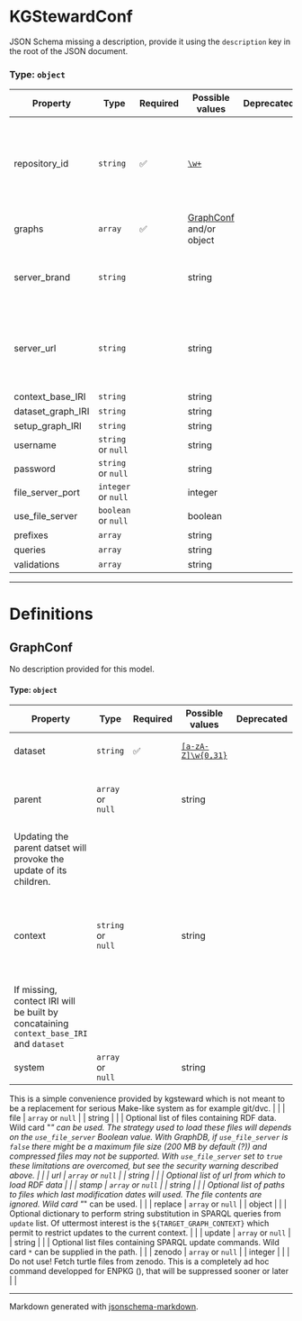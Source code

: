 # KGStewardConf

JSON Schema missing a description, provide it using the `description` key in the root of the JSON document.

### Type: `object`

| Property | Type | Required | Possible values | Deprecated | Default | Description | Examples |
| -------- | ---- | -------- | --------------- | ---------- | ------- | ----------- | -------- |
| repository_id | `string` | ✅ | [`\w+`](https://regex101.com/?regex=%5Cw%2B) |  |  | The name of the repository (graphdb) or dataset (fuseki) in the triplestore. |  |
| graphs | `array` | ✅ | [GraphConf](#graphconf) and/or object |  |  |  |  |
| server_brand | `string` |  | string |  | `"graphdb"` | One of 'graphdb' or 'fuseki' ( 'graphdb' by default). |  |
| server_url | `string` |  | string |  | `"http://localhost:7200"` | URL of the server. The SPARL endpoint is different and server specific. |  |
| context_base_IRI | `string` |  | string |  | `"http://example.org/context/"` |  |  |
| dataset_graph_IRI | `string` |  | string |  |  |  |  |
| setup_graph_IRI | `string` |  | string |  |  |  |  |
| username | `string` or `null` |  | string |  |  |  |  |
| password | `string` or `null` |  | string |  |  |  |  |
| file_server_port | `integer` or `null` |  | integer |  | `8000` |  |  |
| use_file_server | `boolean` or `null` |  | boolean |  |  |  |  |
| prefixes | `array` |  | string |  |  |  |  |
| queries | `array` |  | string |  |  |  |  |
| validations | `array` |  | string |  |  |  |  |


---

# Definitions

## GraphConf

No description provided for this model.

#### Type: `object`

| Property | Type | Required | Possible values | Deprecated | Default | Description | Examples |
| -------- | ---- | -------- | --------------- | ---------- | ------- | ----------- | -------- |
| dataset | `string` | ✅ | [`[a-zA-Z]\w{0,31}`](https://regex101.com/?regex=%5Ba-zA-Z%5D%5Cw%7B0%2C31%7D) |  |  | Mandatory name of a graphs record. |  |
| parent | `array` or `null` |  | string |  |  | A list of name to encode dependency between datasets. 
Updating the parent datset will provoke the update of its children. |  |
| context | `string` or `null` |  | string |  |  | IRI for 'context' in RDF4J/GraphDB terminology, or IRI for 'named graph' in RDF/SPARQL terminology. 
If missing, contect IRI will be built by concataining `context_base_IRI` and `dataset` |  |
| system | `array` or `null` |  | string |  |  | A list of system command. 
This is a simple convenience provided by kgsteward which is not meant to be a replacement 
for serious Make-like system as for example git/dvc. |  |
| file | `array` or `null` |  | string |  |  | Optional list of files containing RDF data. 
Wild card "*" can be used.
The strategy used to load these files will depends on the `use_file_server` Boolean value. 
With GraphDB, if `use_file_server` is `false` there might be a maximum file size (200 MB by default (?)) and compressed files may not be supported. With `use_file_server` set to `true` these limitations are overcomed, but see the security warning described above. |  |
| url | `array` or `null` |  | string |  |  | Optional list of url from which to load RDF data |  |
| stamp | `array` or `null` |  | string |  |  | Optional list of paths to files which last modification dates will used.
The file contents are ignored.
Wild card "*" can be used. |  |
| replace | `array` or `null` |  | object |  |  | Optional dictionary to perform string substitution in SPARQL queries from `update` list.
Of uttermost interest is the `${TARGET_GRAPH_CONTEXT}` which permit to restrict updates to the current context. |  |
| update | `array` or `null` |  | string |  |  | Optional list files containing SPARQL update commands. 
Wild card `*` can be supplied in the path. |  |
| zenodo | `array` or `null` |  | integer |  |  | Do not use!
Fetch turtle files from zenodo. 
This is a completely ad hoc command developped for ENPKG (), that will be suppressed sooner or later |  |


---

Markdown generated with [jsonschema-markdown](https://github.com/elisiariocouto/jsonschema-markdown).
